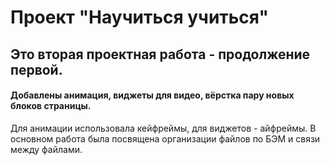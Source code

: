 # Проект "Научиться учиться"

## Это вторая проектная работа - продолжение первой.

#### Добавлены анимация, виджеты для видео, вёрстка пару новых блоков страницы.

Для анимации использовала кейфреймы, для виджетов - айфреймы.
В основном работа была посвящена организации файлов по БЭМ и связи между файлами.
